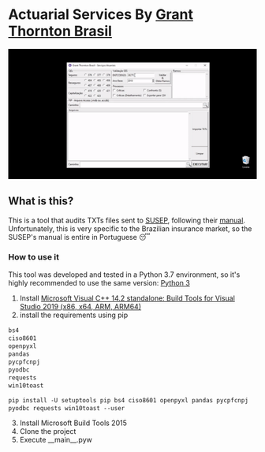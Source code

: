 # Actuarial Services By [Grant Thornton Brasil](https://www.grantthornton.com.br/en/service/advisory/actuarial-services/ "ActuarialServicesGrantThornton")
![](https://raw.githubusercontent.com/Grant-Thornton-Brasil/ActuarialServices/2aa7ee24fe7a81087c9854c0efb97e89ef188df3/Docs/demo.gif)
## What is this?

This is a tool that audits TXTs files sent to [SUSEP](http://www.susep.gov.br "SUSEP"), following their [manual](https://www2.susep.gov.br/download/fip2_2/Fip22_ManualPreenchimentosetembro-2019.zip "manual").
Unfortunately, this is very specific to the Brazilian insurance market, so the SUSEP's manual is entire in Portuguese :sleeping:

### How to use it
This tool was developed and tested in a Python 3.7 environment, so it's highly recommended to use the same version:
[Python 3](https://www.python.org/downloads/ "Python 3")

1. Install [Microsoft Visual C++ 14.2 standalone: Build Tools for Visual Studio 2019 (x86, x64, ARM, ARM64)](https://wiki.python.org/moin/WindowsCompilers#Microsoft_Visual_C.2B-.2B-_14.2_standalone:_Build_Tools_for_Visual_Studio_2019_.28x86.2C_x64.2C_ARM.2C_ARM64.29)
2.  install the requirements using pip
```
bs4
ciso8601
openpyxl
pandas
pycpfcnpj
pyodbc
requests
win10toast
```
```
pip install -U setuptools pip bs4 ciso8601 openpyxl pandas pycpfcnpj pyodbc requests win10toast --user
```
3. Install Microsoft Build Tools 2015
4. Clone the project
5. Execute \_\_main__.pyw
